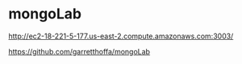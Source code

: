 # mongoLab

http://ec2-18-221-5-177.us-east-2.compute.amazonaws.com:3003/

https://github.com/garretthoffa/mongoLab
